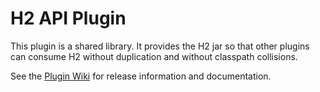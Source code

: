 # H2 API Plugin

This plugin is a shared library. It provides the H2 jar so that other plugins can consume H2 without duplication and without classpath collisions.

See the [Plugin Wiki](https://wiki.jenkins-ci.org/display/JENKINS/H2+API+Plugin) for release information and documentation. 
